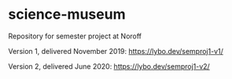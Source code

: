 # science-museum

Repository for semester project at Noroff

Version 1, delivered November 2019: https://lybo.dev/semproj1-v1/

Version 2, delivered June 2020: https://lybo.dev/semproj1-v2/
